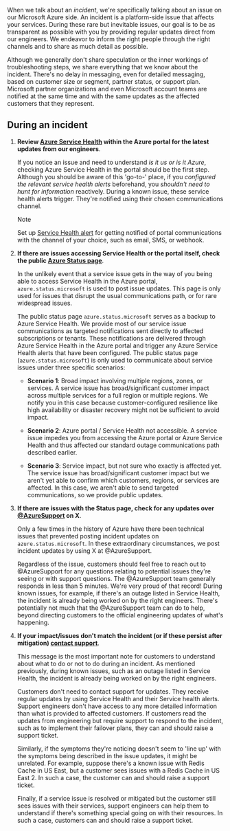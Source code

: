 When we talk about an *incident*, we're specifically talking about an issue on our Microsoft Azure side. An incident is a platform-side issue that affects your services. During these rare but inevitable issues, our goal is to be as transparent as possible with you by providing regular updates direct from our engineers. We endeavor to inform the right people through the right channels and to share as much detail as possible. 

Although we generally don't share speculation or the inner workings of troubleshooting steps, we share everything that we know about the incident. There's no delay in messaging, even for detailed messaging, based on customer size or segment, partner status, or support plan. Microsoft partner organizations and even Microsoft account teams are notified at the same time and with the same updates as the affected customers that they represent.

## During an incident

1. **Review [Azure Service Health](https://www.aka.ms/ash-portal) within the Azure portal for the latest updates from our engineers**.

    If you notice an issue and need to understand *is it us or is it Azure*, checking Azure Service Health in the portal should be the first step. Although you should be aware of this 'go-to-' place, if you *configured the relevant service health alerts* beforehand, you *shouldn't need to hunt for information* reactively. During a known issue, these service health alerts trigger. They're notified using their chosen communications channel.

    > [!NOTE]
    >
    > Set up [Service Health alert](/azure/service-health/alerts-activity-log-service-notifications-portal) for getting notified of portal communications with the channel of your choice, such as email, SMS, or webhook.

2. **If there are issues accessing Service Health or the portal itself, check the public [Azure Status page](https://status.azure.com/)**.

    In the unlikely event that a service issue gets in the way of you being able to access Service Health in the Azure portal, `azure.status.microsoft` is used to post issue updates. This page is only used for issues that disrupt the usual communications path, or for rare widespread issues.

    The public status page `azure.status.microsoft` serves as a backup to Azure Service Health. We provide most of our service issue communications as targeted notifications sent directly to affected subscriptions or tenants. These notifications are delivered through Azure Service Health in the Azure portal and trigger any Azure Service Health alerts that have been configured. The public status page (`azure.status.microsoft`) is only used to communicate about service issues under three specific scenarios:

    - **Scenario 1**: Broad impact involving multiple regions, zones, or services. A service issue has broad/significant customer impact across multiple services for a full region or multiple regions. We notify you in this case because customer-configured resilience like high availability or disaster recovery might not be sufficient to avoid impact.

    - **Scenario 2**: Azure portal / Service Health not accessible. A service issue impedes you from accessing the Azure portal or Azure Service Health and thus affected our standard outage communications path described earlier.

    - **Scenario 3**: Service impact, but not sure who exactly is affected yet. The service issue has broad/significant customer impact but we aren't yet able to confirm which customers, regions, or services are affected. In this case, we aren't able to send targeted communications, so we provide public updates.

3. **If there are issues with the Status page, check for any updates over [@AzureSupport](https://x.com/AzureSupport) on X**.

    Only a few times in the history of Azure have there been technical issues that prevented posting incident updates on `azure.status.microsoft`. In these extraordinary circumstances, we post incident updates by using X at @AzureSupport.

    Regardless of the issue, customers should feel free to reach out to @AzureSupport for any questions relating to potential issues they're seeing or with support questions. The @AzureSupport team generally responds in less than 5 minutes. We're very proud of that record! During known issues, for example, if there's an outage listed in Service Health, the incident is already being worked on by the right engineers. There's potentially not much that the @AzureSupport team can do to help, beyond directing customers to the official engineering updates of what's happening.

4. **If your impact/issues don't match the incident (or if these persist after mitigation) [contact support](https://www.aka.ms/AzurePortalSupportRequest)**.

    This message is the most important note for customers to understand about what to do or not to do during an incident. As mentioned previously, during known issues, such as an outage listed in Service Health, the incident is already being worked on by the right engineers.

    Customers don't need to contact support for updates. They receive regular updates by using Service Health and their Service health alerts. Support engineers don't have access to any more detailed information than what is provided to affected customers. If customers read the updates from engineering but require support to respond to the incident, such as to implement their failover plans, they can and should raise a support ticket.

    Similarly, if the symptoms they're noticing doesn't seem to 'line up' with the symptoms being described in the issue updates, it might be unrelated. For example, suppose there's a known issue with Redis Cache in US East, but a customer sees issues with a Redis Cache in US East 2. In such a case, the customer can and should raise a support ticket.

    Finally, if a service issue is resolved or mitigated but the customer still sees issues with their services, support engineers can help them to understand if there's something special going on with their resources. In such a case, customers can and should raise a support ticket.

